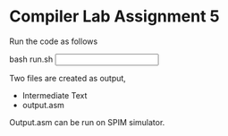 # Compiler Lab Assignment 5
Run the code as follows

bash run.sh <input file name>

Two files are created as output,

 - Intermediate Text 
 - output.asm

Output.asm can be run on SPIM simulator.
